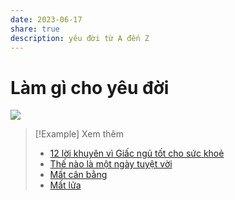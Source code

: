 ```yaml
---
date: 2023-06-17
share: true
description: yêu đời từ A đến Z
---
```

# Làm gì cho yêu đời
![](https://i.imgur.com/gGsdMMt.jpg)


> [!Example] Xem thêm
> - [12 lời khuyên vì Giấc ngủ tốt cho sức khoẻ](./12%20l%E1%BB%9Di%20khuy%C3%AAn%20v%C3%AC%20Gi%E1%BA%A5c%20ng%E1%BB%A7%20t%E1%BB%91t%20cho%20s%E1%BB%A9c%20kho%E1%BA%BB.md)
> - [Thế nào là một ngày tuyệt vời](./Th%E1%BA%BF%20n%C3%A0o%20l%C3%A0%20m%E1%BB%99t%20ng%C3%A0y%20tuy%E1%BB%87t%20v%E1%BB%9Di.md)
> - [Mất cân bằng](./M%E1%BA%A5t%20c%C3%A2n%20b%E1%BA%B1ng.md)
> - [Mất lửa](./M%E1%BA%A5t%20l%E1%BB%ADa.md)